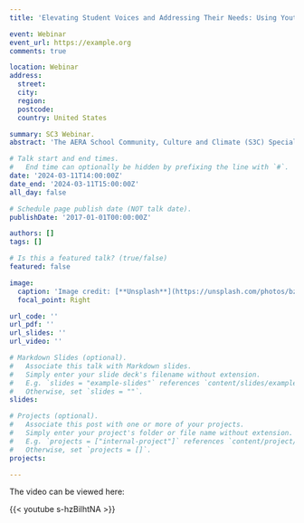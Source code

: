 ```yaml
---
title: 'Elevating Student Voices and Addressing Their Needs: Using Youth Participatory Action Research to Improve School Climate During the COVID-19 Pandemic.'

event: Webinar
event_url: https://example.org
comments: true

location: Webinar
address:
  street: 
  city: 
  region: 
  postcode: 
  country: United States

summary: SC3 Webinar.
abstract: 'The AERA School Community, Culture and Climate (S3C) Special Interest Group (SIG) will hosting a SIG webinar on Monday, March 11th from 2:00 – 3:00 CST (3:00 – 4:00 PM EST), wherein Dr. Jennifer Renick, the SIG 2022 Outstanding Dissertation Award in the Field of School Climate award recipient, will discuss one of her dissertation studies, which was recently published in the Journal of Adolescent Research. The title of her talk is: “Elevating Student Voices and Addressing Their Needs: Using Youth Participatory Action Research to Improve School Climate During the COVID-19 Pandemic.” '

# Talk start and end times.
#   End time can optionally be hidden by prefixing the line with `#`.
date: '2024-03-11T14:00:00Z'
date_end: '2024-03-11T15:00:00Z'
all_day: false

# Schedule page publish date (NOT talk date).
publishDate: '2017-01-01T00:00:00Z'

authors: []
tags: []

# Is this a featured talk? (true/false)
featured: false

image:
  caption: 'Image credit: [**Unsplash**](https://unsplash.com/photos/bzdhc5b3Bxs)'
  focal_point: Right

url_code: ''
url_pdf: ''
url_slides: ''
url_video: ''

# Markdown Slides (optional).
#   Associate this talk with Markdown slides.
#   Simply enter your slide deck's filename without extension.
#   E.g. `slides = "example-slides"` references `content/slides/example-slides.md`.
#   Otherwise, set `slides = ""`.
slides:

# Projects (optional).
#   Associate this post with one or more of your projects.
#   Simply enter your project's folder or file name without extension.
#   E.g. `projects = ["internal-project"]` references `content/project/deep-learning/index.md`.
#   Otherwise, set `projects = []`.
projects:

---
```


The video can be viewed here:

{{< youtube s-hzBilhtNA >}}